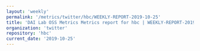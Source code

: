 ```yaml
---
layout: 'weekly'
permalink: '/metrics/twitter/hbc/WEEKLY-REPORT-2019-10-25'
title: 'DAI Lab OSS Metrics Metrics report for hbc | WEEKLY-REPORT-2019-10-25'
organization: 'twitter'
repository: 'hbc'
current_date: '2019-10-25'
---
```

